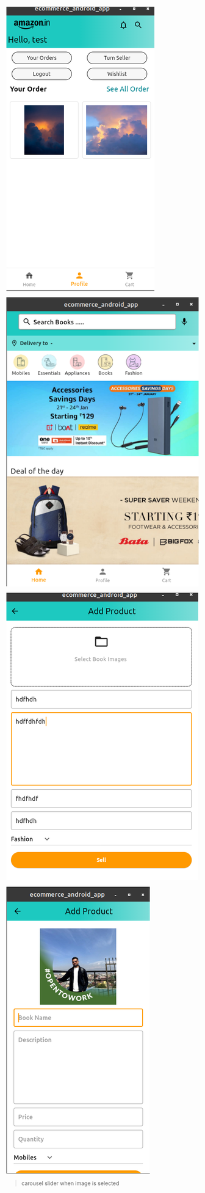 
![alt text](image.png)
 
![alt text](image-2.png)

 ![alt text](image-1.png)


 ![alt text](image-3.png)

 > carousel slider when image is selected


 